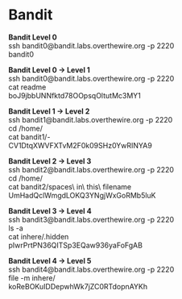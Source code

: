 # Bandit
<p><b>Bandit Level 0</b>
  <br>ssh bandit0@bandit.labs.overthewire.org -p 2220
  <br>bandit0
    </p>
<p><b>Bandit Level 0 → Level 1</b>
  <br>ssh bandit0@bandit.labs.overthewire.org -p 2220
  <br>cat readme
  <br>boJ9jbbUNNfktd78OOpsqOltutMc3MY1
    </p>
<p><b>Bandit Level 1 → Level 2</b>
  <br>ssh bandit1@bandit.labs.overthewire.org -p 2220
  <br>cd /home/
  <br>cat bandit1/-
  <br>CV1DtqXWVFXTvM2F0k09SHz0YwRINYA9
    </p>
<p><b>Bandit Level 2 → Level 3</b>
  <br>ssh bandit2@bandit.labs.overthewire.org -p 2220
  <br>cd /home/
  <br>cat bandit2/spaces\ in\ this\ filename
  <br>UmHadQclWmgdLOKQ3YNgjWxGoRMb5luK
    </p>
<p><b>Bandit Level 3 → Level 4</b>
  <br>ssh bandit3@bandit.labs.overthewire.org -p 2220
  <br>ls -a
  <br>cat inhere/.hidden
  <br>pIwrPrtPN36QITSp3EQaw936yaFoFgAB
    </p>
<p><b>Bandit Level 4 → Level 5</b>
  <br>ssh bandit4@bandit.labs.overthewire.org -p 2220
  <br>file -m inhere/
  <br>koReBOKuIDDepwhWk7jZC0RTdopnAYKh
    </p>